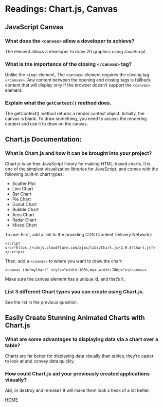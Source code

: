 # Readings: Chart.js, Canvas

## JavaScript Canvas
### What does the `<canvas>` allow a developer to achieve?
The <canvas> element allows a developer to draw 2D graphics using JavaScript.

### What is the importance of the closing `</canvas>` tag?
Unlike the `<img>` element, The `<canvas>` element requires the closing tag `</canvas>`. Any content between the opening and closing tags is fallback content that will display only if the browser doesn’t support the `<canvas>` element.

### Explain what the `getContext()` method does.
The getContext() method returns a render context object.  Initially, the canvas is blank. To draw something, you need to access the rendering context and use it to draw on the canvas.


## Chart.js Documentation:
### What is Chart.js and how it can be brought into your project?
Chart.js is an free JavaScript library for making HTML-based charts. It is one of the simplest visualization libraries for JavaScript, and comes with the following built-in chart types:

- Scatter Plot
- Line Chart
- Bar Chart
- Pie Chart
- Donut Chart
- Bubble Chart
- Area Chart
- Radar Chart
- Mixed Chart

To use:
First, add a link to the providing CDN (Content Delivery Network):

  `<script`
`src="https://cdnjs.cloudflare.com/ajax/libs/Chart.js/2.9.4/Chart.js">`
`</script>`

Then, add a `<canvas>` to where you want to draw the chart:

  `<canvas id="myChart" style="width:100%;max-width:700px"></canvas>`

Make sure the canvas element has a unique id, and that’s it.

### List 3 different Chart types you can create using Chart.js.
See the list in the previous question.


## Easily Create Stunning Animated Charts with Chart.js

### What are some advantages to displaying data via a chart over a table?
Charts are far better for displaying data visually than tables, they’re easier to look at and convey data quickly.

### How could Chart.js aid your previously created applications visually?
Aid, or destroy and remake?  It will make them look a heck of a lot better.  

[HOME](https://aedeleon2023.github.io/reading-notes/)
